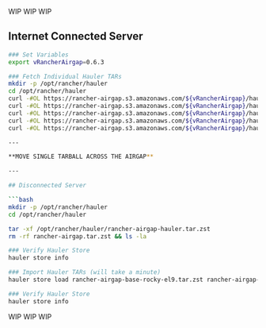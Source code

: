 WIP WIP WIP

## Internet Connected Server

```bash
### Set Variables
export vRancherAirgap=0.6.3

### Fetch Individual Hauler TARs
mkdir -p /opt/rancher/hauler
cd /opt/rancher/hauler
curl -#OL https://rancher-airgap.s3.amazonaws.com/${vRancherAirgap}/hauler/hauler/rancher-airgap-hauler.tar.zst
curl -#OL https://rancher-airgap.s3.amazonaws.com/${vRancherAirgap}/hauler/rke2/rancher-airgap-rke2.tar.zst
curl -#OL https://rancher-airgap.s3.amazonaws.com/${vRancherAirgap}/hauler/rancher/rancher-airgap-rancher.tar.zst
curl -#OL https://rancher-airgap.s3.amazonaws.com/${vRancherAirgap}/hauler/longhorn/rancher-airgap-longhorn.tar.zst
curl -#OL https://rancher-airgap.s3.amazonaws.com/${vRancherAirgap}/hauler/neuvector/rancher-airgap-neuvector.tar.zst

---

**MOVE SINGLE TARBALL ACROSS THE AIRGAP**

---

## Disconnected Server

```bash
mkdir -p /opt/rancher/hauler
cd /opt/rancher/hauler

tar -xf /opt/rancher/hauler/rancher-airgap-hauler.tar.zst
rm -rf rancher-airgap.tar.zst && ls -la

### Verify Hauler Store
hauler store info

### Import Hauler TARs (will take a minute)
hauler store load rancher-airgap-base-rocky-el9.tar.zst rancher-airgap-rke2.tar.zst rancher-airgap-rancher.tar.zst rancher-airgap-longhorn.tar.zst rancher-airgap-neuvector.tar.zst
```

```bash
### Verify Hauler Store
hauler store info
```

WIP WIP WIP